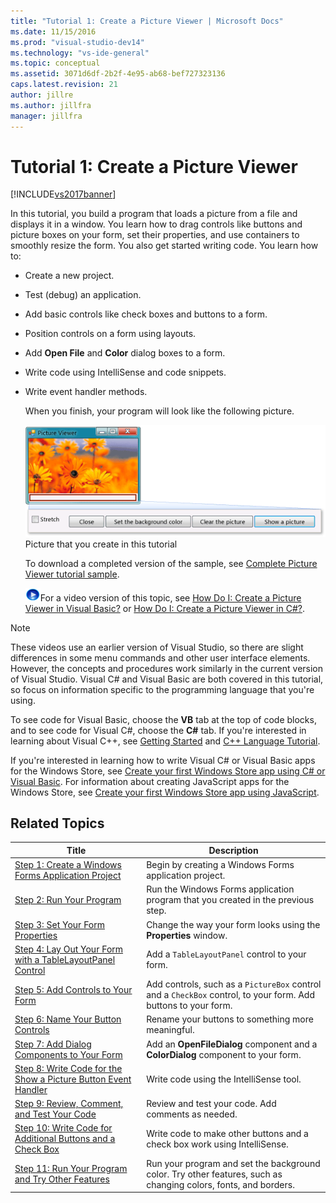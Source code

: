 ```yaml
---
title: "Tutorial 1: Create a Picture Viewer | Microsoft Docs"
ms.date: 11/15/2016
ms.prod: "visual-studio-dev14"
ms.technology: "vs-ide-general"
ms.topic: conceptual
ms.assetid: 3071d6df-2b2f-4e95-ab68-bef727323136
caps.latest.revision: 21
author: jillre
ms.author: jillfra
manager: jillfra
---
```

# Tutorial 1: Create a Picture Viewer
[!INCLUDE[vs2017banner](../includes/vs2017banner.md)]

In this tutorial, you build a program that loads a picture from a file and displays it in a window. You learn how to drag controls like buttons and picture boxes on your form, set their properties, and use containers to smoothly resize the form. You also get started writing code. You learn how to:

- Create a new project.

- Test (debug) an application.

- Add basic controls like check boxes and buttons to a form.

- Position controls on a form using layouts.

- Add **Open File** and **Color** dialog boxes to a form.

- Write code using IntelliSense and code snippets.

- Write event handler methods.

  When you finish, your program will look like the following picture.

  ![Picture that you create in this tutorial](../ide/media/express-pictureviewerdone.png "Express_PictureViewerDone")
  Picture that you create in this tutorial

  To download a completed version of the sample, see [Complete Picture Viewer tutorial sample](http://code.msdn.microsoft.com/Complete-Picture-Viewer-7d91d3a8).

  ![link to video](../data-tools/media/playvideo.gif "PlayVideo")For a video version of this topic, see [How Do I: Create a Picture Viewer in Visual Basic?](http://go.microsoft.com/fwlink/?LinkId=205207) or [How Do I: Create a Picture Viewer in C#?](http://go.microsoft.com/fwlink/?LinkId=205198).

> [!NOTE]
> These videos use an earlier version of Visual Studio, so there are slight differences in some menu commands and other user interface elements. However, the concepts and procedures work similarly in the current version of Visual Studio. Visual C# and Visual Basic are both covered in this tutorial, so focus on information specific to the programming language that you're using.
>
> To see code for Visual Basic, choose the **VB** tab at the top of code blocks, and to see code for Visual C#, choose the **C#** tab. If you're interested in learning about Visual C++, see [Getting Started](../misc/getting-started-with-visual-cpp-in-visual-studio-2015.md) and [C++ Language Tutorial](http://www.cplusplus.com/doc/tutorial/).
>
> If you're interested in learning how to write Visual C# or Visual Basic apps for the Windows Store, see [Create your first Windows Store app using C# or Visual Basic](https://msdn.microsoft.com/library/windows/apps/hh974581.aspx). For information about creating JavaScript apps for the Windows Store, see [Create your first Windows Store app using JavaScript](https://msdn.microsoft.com/library/windows/apps/br211385.aspx).

## Related Topics

|Title|Description|
|-----------|-----------------|
|[Step 1: Create a Windows Forms Application Project](../ide/step-1-create-a-windows-forms-application-project.md)|Begin by creating a Windows Forms application project.|
|[Step 2: Run Your Program](../ide/step-2-run-your-program.md)|Run the Windows Forms application program that you created in the previous step.|
|[Step 3: Set Your Form Properties](../ide/step-3-set-your-form-properties.md)|Change the way your form looks using the **Properties** window.|
|[Step 4: Lay Out Your Form with a TableLayoutPanel Control](../ide/step-4-lay-out-your-form-with-a-tablelayoutpanel-control.md)|Add a `TableLayoutPanel` control to your form.|
|[Step 5: Add Controls to Your Form](../ide/step-5-add-controls-to-your-form.md)|Add controls, such as a `PictureBox` control and a `CheckBox` control, to your form. Add buttons to your form.|
|[Step 6: Name Your Button Controls](../ide/step-6-name-your-button-controls.md)|Rename your buttons to something more meaningful.|
|[Step 7: Add Dialog Components to Your Form](../ide/step-7-add-dialog-components-to-your-form.md)|Add an **OpenFileDialog** component and a **ColorDialog** component to your form.|
|[Step 8: Write Code for the Show a Picture Button Event Handler](../ide/step-8-write-code-for-the-show-a-picture-button-event-handler.md)|Write code using the IntelliSense tool.|
|[Step 9: Review, Comment, and Test Your Code](../ide/step-9-review-comment-and-test-your-code.md)|Review and test your code. Add comments as needed.|
|[Step 10: Write Code for Additional Buttons and a Check Box](../ide/step-10-write-code-for-additional-buttons-and-a-check-box.md)|Write code to make other buttons and a check box work using IntelliSense.|
|[Step 11: Run Your Program and Try Other Features](../ide/step-11-run-your-program-and-try-other-features.md)|Run your program and set the background color. Try other features, such as changing colors, fonts, and borders.|
